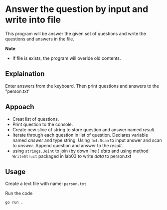 # Answer the question by input and write into file

This program will be answer the given set of questions and write the questions and answers in the file.

**Note**

- If file is exists, the program will overide old contents.

## Explaination

Enter answers from the keyboard. Then print questions and answers to the "person.txt'

## Appoach
- Creat list of questions.
- Print question to the console.
- Create new slice of string to store question and answer named _result_.
- Iterate through each question in list of question. Declares variable named _answer_ and  type string. Using `fmt.Scan` to input answer and scan to _answer_. Append question and answer to the _result_.
- using `strings.Joint` to join (by down line ) _data_ and using method `WriteStruct` packaged in lab03 to write _data_ to person.txt
## Usage

Create a text file with name: `person.txt`

Run the code

```bash
go run .
```